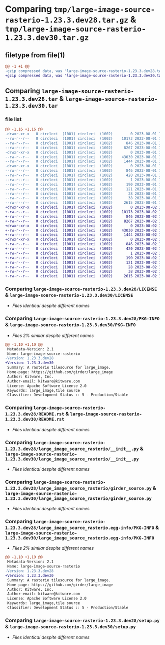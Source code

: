 # Comparing `tmp/large-image-source-rasterio-1.23.3.dev28.tar.gz` & `tmp/large-image-source-rasterio-1.23.3.dev30.tar.gz`

## filetype from file(1)

```diff
@@ -1 +1 @@
-gzip compressed data, was "large-image-source-rasterio-1.23.3.dev28.tar", last modified: Tue Aug  1 17:18:29 2023, max compression
+gzip compressed data, was "large-image-source-rasterio-1.23.3.dev30.tar", last modified: Wed Aug  2 12:53:27 2023, max compression
```

## Comparing `large-image-source-rasterio-1.23.3.dev28.tar` & `large-image-source-rasterio-1.23.3.dev30.tar`

### file list

```diff
@@ -1,16 +1,16 @@
-drwxr-xr-x   0 circleci  (1001) circleci  (1002)        0 2023-08-01 17:18:29.957374 large-image-source-rasterio-1.23.3.dev28/
--rw-r--r--   0 circleci  (1001) circleci  (1002)    10173 2023-08-01 17:18:29.000000 large-image-source-rasterio-1.23.3.dev28/LICENSE
--rw-r--r--   0 circleci  (1001) circleci  (1002)      846 2023-08-01 17:18:29.957374 large-image-source-rasterio-1.23.3.dev28/PKG-INFO
--rw-r--r--   0 circleci  (1001) circleci  (1002)     8267 2023-08-01 17:18:29.000000 large-image-source-rasterio-1.23.3.dev28/README.rst
-drwxr-xr-x   0 circleci  (1001) circleci  (1002)        0 2023-08-01 17:18:29.957374 large-image-source-rasterio-1.23.3.dev28/large_image_source_rasterio/
--rw-r--r--   0 circleci  (1001) circleci  (1002)    43030 2023-08-01 17:17:02.000000 large-image-source-rasterio-1.23.3.dev28/large_image_source_rasterio/__init__.py
--rw-r--r--   0 circleci  (1001) circleci  (1002)     1444 2023-08-01 17:17:02.000000 large-image-source-rasterio-1.23.3.dev28/large_image_source_rasterio/girder_source.py
-drwxr-xr-x   0 circleci  (1001) circleci  (1002)        0 2023-08-01 17:18:29.957374 large-image-source-rasterio-1.23.3.dev28/large_image_source_rasterio.egg-info/
--rw-r--r--   0 circleci  (1001) circleci  (1002)      846 2023-08-01 17:18:29.000000 large-image-source-rasterio-1.23.3.dev28/large_image_source_rasterio.egg-info/PKG-INFO
--rw-r--r--   0 circleci  (1001) circleci  (1002)      420 2023-08-01 17:18:29.000000 large-image-source-rasterio-1.23.3.dev28/large_image_source_rasterio.egg-info/SOURCES.txt
--rw-r--r--   0 circleci  (1001) circleci  (1002)        1 2023-08-01 17:18:29.000000 large-image-source-rasterio-1.23.3.dev28/large_image_source_rasterio.egg-info/dependency_links.txt
--rw-r--r--   0 circleci  (1001) circleci  (1002)      190 2023-08-01 17:18:29.000000 large-image-source-rasterio-1.23.3.dev28/large_image_source_rasterio.egg-info/entry_points.txt
--rw-r--r--   0 circleci  (1001) circleci  (1002)      121 2023-08-01 17:18:29.000000 large-image-source-rasterio-1.23.3.dev28/large_image_source_rasterio.egg-info/requires.txt
--rw-r--r--   0 circleci  (1001) circleci  (1002)       28 2023-08-01 17:18:29.000000 large-image-source-rasterio-1.23.3.dev28/large_image_source_rasterio.egg-info/top_level.txt
--rw-r--r--   0 circleci  (1001) circleci  (1002)       38 2023-08-01 17:18:29.957374 large-image-source-rasterio-1.23.3.dev28/setup.cfg
--rw-r--r--   0 circleci  (1001) circleci  (1002)     2615 2023-08-01 17:17:02.000000 large-image-source-rasterio-1.23.3.dev28/setup.py
+drwxr-xr-x   0 circleci  (1001) circleci  (1002)        0 2023-08-02 12:53:27.270491 large-image-source-rasterio-1.23.3.dev30/
+-rw-r--r--   0 circleci  (1001) circleci  (1002)    10173 2023-08-02 12:53:27.000000 large-image-source-rasterio-1.23.3.dev30/LICENSE
+-rw-r--r--   0 circleci  (1001) circleci  (1002)      846 2023-08-02 12:53:27.270491 large-image-source-rasterio-1.23.3.dev30/PKG-INFO
+-rw-r--r--   0 circleci  (1001) circleci  (1002)     8267 2023-08-02 12:53:27.000000 large-image-source-rasterio-1.23.3.dev30/README.rst
+drwxr-xr-x   0 circleci  (1001) circleci  (1002)        0 2023-08-02 12:53:27.270491 large-image-source-rasterio-1.23.3.dev30/large_image_source_rasterio/
+-rw-r--r--   0 circleci  (1001) circleci  (1002)    43030 2023-08-02 12:51:59.000000 large-image-source-rasterio-1.23.3.dev30/large_image_source_rasterio/__init__.py
+-rw-r--r--   0 circleci  (1001) circleci  (1002)     1444 2023-08-02 12:51:59.000000 large-image-source-rasterio-1.23.3.dev30/large_image_source_rasterio/girder_source.py
+drwxr-xr-x   0 circleci  (1001) circleci  (1002)        0 2023-08-02 12:53:27.270491 large-image-source-rasterio-1.23.3.dev30/large_image_source_rasterio.egg-info/
+-rw-r--r--   0 circleci  (1001) circleci  (1002)      846 2023-08-02 12:53:27.000000 large-image-source-rasterio-1.23.3.dev30/large_image_source_rasterio.egg-info/PKG-INFO
+-rw-r--r--   0 circleci  (1001) circleci  (1002)      420 2023-08-02 12:53:27.000000 large-image-source-rasterio-1.23.3.dev30/large_image_source_rasterio.egg-info/SOURCES.txt
+-rw-r--r--   0 circleci  (1001) circleci  (1002)        1 2023-08-02 12:53:27.000000 large-image-source-rasterio-1.23.3.dev30/large_image_source_rasterio.egg-info/dependency_links.txt
+-rw-r--r--   0 circleci  (1001) circleci  (1002)      190 2023-08-02 12:53:27.000000 large-image-source-rasterio-1.23.3.dev30/large_image_source_rasterio.egg-info/entry_points.txt
+-rw-r--r--   0 circleci  (1001) circleci  (1002)      121 2023-08-02 12:53:27.000000 large-image-source-rasterio-1.23.3.dev30/large_image_source_rasterio.egg-info/requires.txt
+-rw-r--r--   0 circleci  (1001) circleci  (1002)       28 2023-08-02 12:53:27.000000 large-image-source-rasterio-1.23.3.dev30/large_image_source_rasterio.egg-info/top_level.txt
+-rw-r--r--   0 circleci  (1001) circleci  (1002)       38 2023-08-02 12:53:27.270491 large-image-source-rasterio-1.23.3.dev30/setup.cfg
+-rw-r--r--   0 circleci  (1001) circleci  (1002)     2615 2023-08-02 12:51:59.000000 large-image-source-rasterio-1.23.3.dev30/setup.py
```

### Comparing `large-image-source-rasterio-1.23.3.dev28/LICENSE` & `large-image-source-rasterio-1.23.3.dev30/LICENSE`

 * *Files identical despite different names*

### Comparing `large-image-source-rasterio-1.23.3.dev28/PKG-INFO` & `large-image-source-rasterio-1.23.3.dev30/PKG-INFO`

 * *Files 2% similar despite different names*

```diff
@@ -1,10 +1,10 @@
 Metadata-Version: 2.1
 Name: large-image-source-rasterio
-Version: 1.23.3.dev28
+Version: 1.23.3.dev30
 Summary: A rasterio tilesource for large_image.
 Home-page: https://github.com/girder/large_image
 Author: Kitware, Inc.
 Author-email: kitware@kitware.com
 License: Apache Software License 2.0
 Keywords: large_image,tile source
 Classifier: Development Status :: 5 - Production/Stable
```

### Comparing `large-image-source-rasterio-1.23.3.dev28/README.rst` & `large-image-source-rasterio-1.23.3.dev30/README.rst`

 * *Files identical despite different names*

### Comparing `large-image-source-rasterio-1.23.3.dev28/large_image_source_rasterio/__init__.py` & `large-image-source-rasterio-1.23.3.dev30/large_image_source_rasterio/__init__.py`

 * *Files identical despite different names*

### Comparing `large-image-source-rasterio-1.23.3.dev28/large_image_source_rasterio/girder_source.py` & `large-image-source-rasterio-1.23.3.dev30/large_image_source_rasterio/girder_source.py`

 * *Files identical despite different names*

### Comparing `large-image-source-rasterio-1.23.3.dev28/large_image_source_rasterio.egg-info/PKG-INFO` & `large-image-source-rasterio-1.23.3.dev30/large_image_source_rasterio.egg-info/PKG-INFO`

 * *Files 2% similar despite different names*

```diff
@@ -1,10 +1,10 @@
 Metadata-Version: 2.1
 Name: large-image-source-rasterio
-Version: 1.23.3.dev28
+Version: 1.23.3.dev30
 Summary: A rasterio tilesource for large_image.
 Home-page: https://github.com/girder/large_image
 Author: Kitware, Inc.
 Author-email: kitware@kitware.com
 License: Apache Software License 2.0
 Keywords: large_image,tile source
 Classifier: Development Status :: 5 - Production/Stable
```

### Comparing `large-image-source-rasterio-1.23.3.dev28/setup.py` & `large-image-source-rasterio-1.23.3.dev30/setup.py`

 * *Files identical despite different names*

